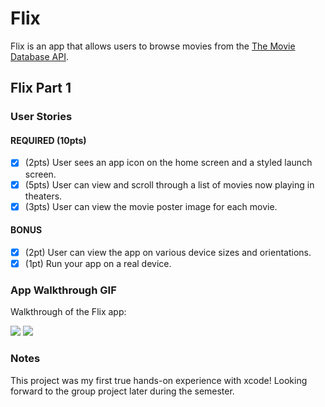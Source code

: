 # Flix

Flix is an app that allows users to browse movies from the [The Movie Database API](http://docs.themoviedb.apiary.io/#).

## Flix Part 1

### User Stories

#### REQUIRED (10pts)
- [x] (2pts) User sees an app icon on the home screen and a styled launch screen.
- [x] (5pts) User can view and scroll through a list of movies now playing in theaters.
- [x] (3pts) User can view the movie poster image for each movie.

#### BONUS
- [x] (2pt) User can view the app on various device sizes and orientations.
- [x] (1pt) Run your app on a real device.

### App Walkthrough GIF

Walkthrough of the Flix app:

![](https://i.imgur.com/VHkB9ZV.gif)
![](https://i.imgur.com/VHkB9ZV.gif)



### Notes
This project was my first true hands-on experience with xcode! Looking forward to the group project later during the semester.

